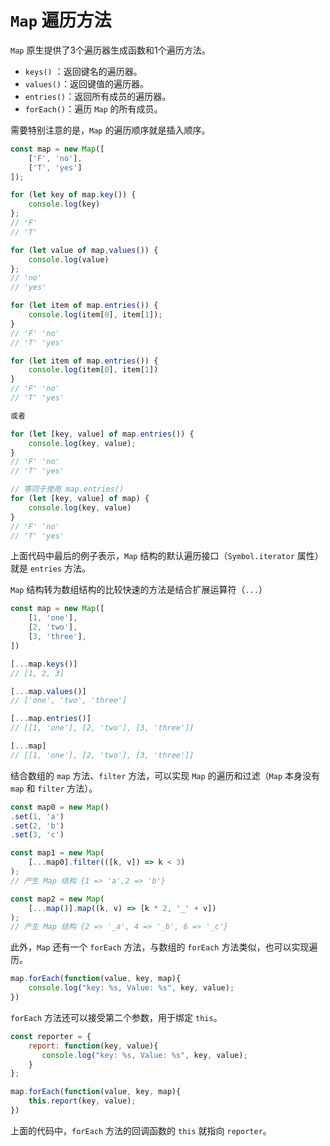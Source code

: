 # `Map` 遍历方法

`Map` 原生提供了3个遍历器生成函数和1个遍历方法。

- `keys()` ：返回键名的遍历器。
- `values()`：返回键值的遍历器。
- `entries()`：返回所有成员的遍历器。
- `forEach()`：遍历 `Map` 的所有成员。

需要特别注意的是，`Map` 的遍历顺序就是插入顺序。

``` javascript
const map = new Map([
    ['F', 'no'],
    ['T', 'yes']
]);

for (let key of map.key()) {
    console.log(key)
};
// 'F'
// 'T'

for (let value of map,values()) {
    console.log(value)
};
// 'no'
// 'yes'

for (let item of map.entries()) {
    console.log(item[0], item[1]);
}
// 'F' 'no'
// 'T' 'yes'

for (let item of map.entries()) {
    console.log(item[0], item[1])
}
// 'F' 'no'
// 'T' 'yes'

或者

for (let [key, value] of map.entries()) {
    console.log(key, value);
}
// 'F' 'no'
// 'T' 'yes'

// 等同于使用 map.entries()
for (let [key, value] of map) {
    console.log(key, value)
}
// 'F' 'no'
// 'T' 'yes'
```

上面代码中最后的例子表示，`Map` 结构的默认遍历接口（`Symbol.iterator` 属性）就是 `entries` 方法。

`Map` 结构转为数组结构的比较快速的方法是结合扩展运算符（`...`）

```javascript
const map = new Map([
    [1, 'one'],
    [2, 'two'],
    [3, 'three'],
])

[...map.keys()]
// [1, 2, 3]

[...map.values()]
// ['one', 'two', 'three']

[...map.entries()]
// [[1, 'one'], [2, 'two'], [3, 'three']]

[...map]
// [[1, 'one'], [2, 'two'], [3, 'three']]
```

结合数组的 `map` 方法、`filter` 方法，可以实现 `Map` 的遍历和过滤（`Map` 本身没有 `map` 和 `filter` 方法）。

```javascript
const map0 = new Map()
.set(1, 'a')
.set(2, 'b')
.set(3, 'c')

const map1 = new Map(
	[...map0].filter(([k, v]) => k < 3)
);
// 产生 Map 结构 {1 => 'a',2 => 'b'}

const map2 = new Map(
	[...map()].map((k, v) => [k * 2, '_' + v])
);
// 产生 Map 结构 {2 => '_a', 4 => '_b', 6 => '_c'}
```

此外，`Map` 还有一个 `forEach` 方法，与数组的 `forEach` 方法类似，也可以实现遍历。

```javascript
map.forEach(function(value, key, map){
    console.log("key: %s, Value: %s", key, value);
})
```

`forEach` 方法还可以接受第二个参数，用于绑定 `this`。

```javascript
const reporter = {
    report: function(key, value){
       console.log("key: %s, Value: %s", key, value);
    }
};

map.forEach(function(value, key, map){
    this.report(key, value);
})
```

上面的代码中，`forEach` 方法的回调函数的 `this` 就指向 `reporter`。